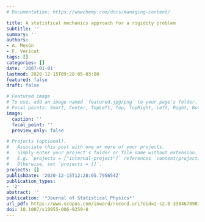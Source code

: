 ```yaml
---
# Documentation: https://wowchemy.com/docs/managing-content/

title: A statistical mechanics approach for a rigidity problem
subtitle: ''
summary: ''
authors:
- A. Mesón
- F. Vericat
tags: []
categories: []
date: '2007-01-01'
lastmod: 2020-12-15T09:28:05-03:00
featured: false
draft: false

# Featured image
# To use, add an image named `featured.jpg/png` to your page's folder.
# Focal points: Smart, Center, TopLeft, Top, TopRight, Left, Right, BottomLeft, Bottom, BottomRight.
image:
  caption: ''
  focal_point: ''
  preview_only: false

# Projects (optional).
#   Associate this post with one or more of your projects.
#   Simply enter your project's folder or file name without extension.
#   E.g. `projects = ["internal-project"]` references `content/project/deep-learning/index.md`.
#   Otherwise, set `projects = []`.
projects: []
publishDate: '2020-12-15T12:28:05.795654Z'
publication_types:
- '2'
abstract: ''
publication: '*Journal of Statistical Physics*'
url_pdf: https://www.scopus.com/inward/record.uri?eid=2-s2.0-33846709879&doi=10.1007%2fs10955-006-9259-8&partnerID=40&md5=de7e6dfd1926c96d01d0fc59106b2db3
doi: 10.1007/s10955-006-9259-8
---
```

